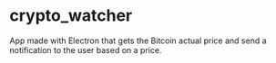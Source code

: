 # crypto_watcher
App made with Electron that gets the Bitcoin actual price and send a notification to the user based on a price.
